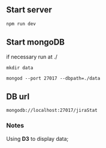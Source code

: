 ## Start server ##

 `npm run dev`

## Start mongoDB ##

 if necessary run at ./ 
 
 `mkdir data`

 `mongod --port 27017 --dbpath=./data`

## DB url ##

 `mongodb://localhost:27017/jiraStat`

### Notes ###

Using **D3** to display data;
